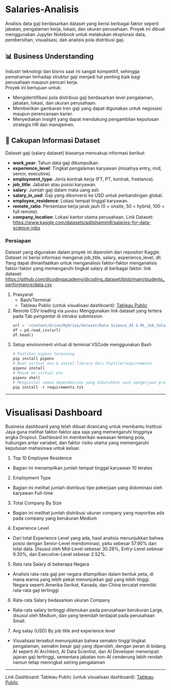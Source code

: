 # Salaries-Analisis

Analisis data gaji berdasarkan dataset yang berisi berbagai faktor seperti jabatan, pengalaman kerja, lokasi, dan ukuran perusahaan. Proyek ini dibuat menggunakan Jupyter Notebook untuk melakukan eksplorasi data, pembersihan, visualisasi, dan analisis pola distribusi gaji.

## 📊 Business Understanding
Industri teknologi dan bisnis saat ini sangat kompetitif, sehingga pemahaman terhadap struktur gaji menjadi hal penting baik bagi perusahaan maupun pencari kerja.  
Proyek ini bertujuan untuk:
- Mengidentifikasi pola distribusi gaji berdasarkan level pengalaman, jabatan, lokasi, dan ukuran perusahaan.
- Memberikan gambaran tren gaji yang dapat digunakan untuk negosiasi maupun perencanaan karier.
- Menyediakan insight yang dapat mendukung pengambilan keputusan strategis HR dan manajemen.

## 📂 Cakupan Informasi Dataset
Dataset gaji (salary dataset) biasanya mencakup informasi berikut:
- **work_year**: Tahun data gaji dikumpulkan.
- **experience_level**: Tingkat pengalaman karyawan (misalnya entry, mid, senior, executive).
- **employment_type**: Jenis kontrak kerja (FT, PT, kontrak, freelance).
- **job_title**: Jabatan atau posisi karyawan.
- **salary**: Jumlah gaji dalam mata uang asli.
- **salary_in_usd**: Gaji yang dikonversi ke USD untuk perbandingan global.
- **employee_residence**: Lokasi tempat tinggal karyawan.
- **remote_ratio**: Persentase kerja jarak jauh (0 = onsite, 50 = hybrid, 100 = full remote).
- **company_location**: Lokasi kantor utama perusahaan.
Link Dataset: https://www.kaggle.com/datasets/adilshamim8/salaries-for-data-science-jobs

### Persiapan
Dataset yang digunakan dalam proyek ini diperoleh dari repositori Kaggle. Dataset ini berisi informasi mengenai job_title, salary, experience_level, dll. Yang dapat dimanfaatkan untuk menganalisis faktor-faktor menganalisis faktor-faktor yang memengaruhi tingkat salary di berbagai faktor.
link dataset: https://github.com/dicodingacademy/dicoding_dataset/blob/main/students_performance/data.csv


1. Prasyarat
    - Bash/Terminal
    - Tableau Public (untuk visualisasi dashboard): [Tableau Public](https://public.tableau.com/app/profile/ahmad.musthofanur/viz/Jobssalariesdashboard_17548494349360/Dashboard1)
2. Remote CSV loading via `pandas`
Menggunakan link dataset yang tertera pada Tab *pengantar* di intruksi submission
     ```python
    url = '/content/drive/MyDrive/dataset/Data Science_AI & ML_Job_Salaries_ in_2025/salaries.csv'
    df = pd.read_csv(url)
    df.head()
    ```
3. Setup environment virtual di terminal VSCode menggunakan Bash
    ```python
    # Pastikan pipenv terpasang
    pip install pipenv
    # Buat virtual env & instal library dari Pipfile/requirements
    pipenv install
    # Masuk ke virtual env
    pipenv shell
    # Menginstal semua dependencies yang dibutuhkan saat pengerjaan proyek
    pip install -r requirements.txt
    ```
--- 
# Visualisasi Dashboard
Business dashboard yang telah dibuat dirancang untuk membantu Institusi Jaya guna melihat faktor-faktor apa saja yang memengaruhi tingginya angka Dropout. Dashboard ini memberikan wawasan tentang pola, hubungan antar variabel, dan faktor risiko utama yang memengaruhi keputusan mahasiswa untuk keluar.

1. Top 10 Employee Residence
- Bagian ini menampilkan jumlah tempat tinggal karyawan 10 teratas
2. Employment Type
- Bagian ini melihat jumlah distribusi tipe pekerjaan yang didominasi oleh karyawan Full-time 
3. Total Company By Size
- Bagian ini melihat jumlah distribusi ukuran company yang mayoritas ada pada company yang berukuran Medium
4. Experience Level
- Dari total Experience Level yang ada, hasil analisis menunjukkan bahwa posisi dengan Senior-Level mendominasi, yaitu sebesar 57.90% dari total data. Disusul oleh Mid-Level sebesar 30.28%, Entry-Level sebesar 9.30%, dan Executive-Level sebesar 2.52%.
5. Rata rata Salary di beberapa Negara
 - Analisis rata-rata gaji per negara ditampilkan dalam bentuk peta, di mana warna yang lebih pekat menunjukkan gaji yang lebih tinggi. Negara seperti Amerika Serikat, Kanada, dan China tercatat memiliki rata-rata gaji tertinggi
6. Rata-rata Salary bedasarkan ukuran Company
- Rata-rata salary tertinggi ditemukan pada perusahaan berukuran Large, disusul oleh Medium, dan yang terendah terdapat pada perusahaan Small.
7. Avg salay (USD) By job title and experience level
- Visualisasi tersebut menunjukkan bahwa semakin tinggi tingkat pengalaman, semakin besar gaji yang diperoleh, dengan peran di bidang AI seperti AI Architect, AI Data Scientist, dan AI Developer menempati jajaran gaji tertinggi, sementara jabatan non-AI cenderung lebih rendah namun tetap meningkat seiring pengalaman

---
Link Dashboard: Tableau Public (untuk visualisasi dashboard): [Tableau Public](https://public.tableau.com/app/profile/ahmad.musthofanur/viz/Jobssalariesdashboard_17548494349360/Dashboard1)
